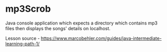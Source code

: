 # mp3Scrob
Java console application which expects a directory which contains mp3 files then displays the songs' details on localhost.

Lesson source - https://www.marcobehler.com/guides/java-intermediate-learning-path-1/
